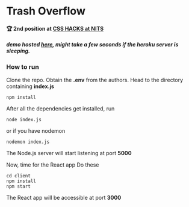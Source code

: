 # Trash Overflow 
#### 🏆 2nd position at [CSS HACKS at NITS](https://www.facebook.com/100003726781491/videos/2180255075442031/)
##### demo hosted [here](https://trash-overflow.herokuapp.com/), might take a few seconds if the heroku server is sleeping.
### How to run 
Clone the repo. Obtain the **.env** from the authors. 
Head to the directory containing **index.js**
```
npm install 
```
After all the dependencies get installed, run 
```
node index.js
```
or if you have nodemon
```
nodemon index.js
```

The Node.js server will start listening at port **5000**

Now, time for the React app 
Do these
```
cd client
npm install 
npm start
```

The React app will be accessible at port **3000**


